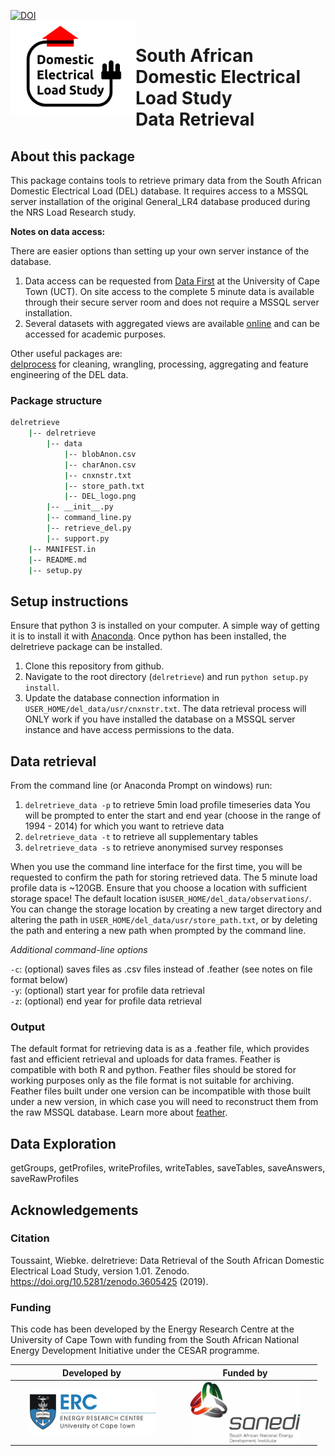 <a href="https://zenodo.org/badge/latestdoi/160184706"><img src="https://zenodo.org/badge/160184706.svg" alt="DOI"></a>  
<img src="/delretrieve/data/images/DEL_logo.png" alt="DEL Logo" width="200" height="150" align="left"/>


# South African <br/> Domestic Electrical Load Study <br/> Data Retrieval

## About this package

This package contains tools to retrieve primary data from the South African Domestic Electrical Load (DEL) database. It requires access to a MSSQL server installation of the original General_LR4 database produced during the NRS Load Research study. 

**Notes on data access:** 

There are easier options than setting up your own server instance of the database.  
1. Data access can be requested from [Data First](https://datafirst.uct.ac.za/) at the University of Cape Town (UCT). On site access to the complete 5 minute data is available through their secure server room and does not require a MSSQL server installation.   
2. Several datasets with aggregated views are available [online](https://www.datafirst.uct.ac.za/dataportal/index.php/catalog/DELS/about) and can be accessed for academic purposes.  

Other useful packages are:  
[delprocess](https://github.com/wiebket/delprocess) for cleaning, wrangling, processing, aggregating and feature engineering of the DEL data.

### Package structure

```bash
delretrieve
    |-- delretrieve
        |-- data
            |-- blobAnon.csv
            |-- charAnon.csv
            |-- cnxnstr.txt	
            |-- store_path.txt
            |-- DEL_logo.png
        |-- __init__.py
        |-- command_line.py
        |-- retrieve_del.py	
        |-- support.py
    |-- MANIFEST.in
    |-- README.md
    |-- setup.py
```

## Setup instructions
Ensure that python 3 is installed on your computer. A simple way of getting it is to install it with [Anaconda](https://conda.io/docs/user-guide/install/index.html). Once python has been installed, the delretrieve package can be installed.

1. Clone this repository from github.
2. Navigate to the root directory (`delretrieve`) and run `python setup.py install`. 
3. Update the database connection information in `USER_HOME/del_data/usr/cnxnstr.txt`. The data retrieval process will ONLY work if you have installed the database on a MSSQL server instance and have access permissions to the data. 

## Data retrieval

From the command line (or Anaconda Prompt on windows) run: 

1. `delretrieve_data -p` to retrieve 5min load profile timeseries data
	You will be prompted to enter the start and end year (choose in the range of 1994 - 2014) for which you want to retrieve data
2. `delretrieve_data -t` to retrieve all supplementary tables
3. `delretrieve_data -s` to retrieve anonymised survey responses

When you use the command line interface for the first time, you will be requested to confirm the path for storing retrieved data. The 5 minute load profile data is ~120GB. Ensure that you choose a location with sufficient storage space! The default location is`USER_HOME/del_data/observations/`. You can change the storage location by creating a new target directory and altering the path in `USER_HOME/del_data/usr/store_path.txt`, or by deleting the path and entering a new path when prompted by the command line.

*Additional command-line options*

`-c`: (optional) saves files as .csv files instead of .feather (see notes on file format below)  
`-y`: (optional) start year for profile data retrieval  
`-z`: (optional) end year for profile data retrieval  

### Output
The default format for retrieving data is as a .feather file, which provides fast and efficient retrieval and uploads for data frames. Feather is compatible with both R and python. Feather files should be stored for working purposes only as the file format is not suitable for archiving. Feather files built under one version can be incompatible with those built under a new version, in which case you will need to reconstruct them from the raw MSSQL database. Learn more about [feather](https://github.com/wesm/feather).

## Data Exploration
getGroups, getProfiles, writeProfiles, writeTables, saveTables, saveAnswers, saveRawProfiles

## Acknowledgements

### Citation
Toussaint, Wiebke. delretrieve: Data Retrieval of the South African Domestic Electrical Load Study, version 1.01. Zenodo. https://doi.org/10.5281/zenodo.3605425 (2019).

### Funding
This code has been developed by the Energy Research Centre at the University of Cape Town with funding from the South African National Energy Development Initiative under the CESAR programme.


 Developed by          	|  Funded by
:----------------------:|:-------------------------:
<img src="/delretrieve/data/images/erc_logo.jpg" alt="ERC Logo" width="206" height="71" align="left" hspace="20" />   |  <img src="/delretrieve/data/images/sanedi_logo.jpg" alt="Sanedi Logo" width="177" height="98" align="left" hspace="20" />

